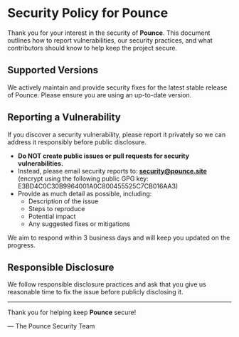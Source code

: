 # Security Policy for Pounce

Thank you for your interest in the security of **Pounce**. This document outlines how to report vulnerabilities, our security practices, and what contributors should know to help keep the project secure.

## Supported Versions

We actively maintain and provide security fixes for the latest stable release of Pounce. Please ensure you are using an up-to-date version.

## Reporting a Vulnerability

If you discover a security vulnerability, please report it privately so we can address it responsibly before public disclosure.

- **Do NOT create public issues or pull requests for security vulnerabilities.**
- Instead, please email security reports to: **security@pounce.site** (encrypt using the following public GPG key: E3BD4C0C30B9964001A0C800455525C7CB016AA3)
- Provide as much detail as possible, including:
  - Description of the issue
  - Steps to reproduce
  - Potential impact
  - Any suggested fixes or mitigations

We aim to respond within 3 business days and will keep you updated on the progress.

## Responsible Disclosure

We follow responsible disclosure practices and ask that you give us reasonable time to fix the issue before publicly disclosing it.

---

Thank you for helping keep **Pounce** secure!

— The Pounce Security Team
